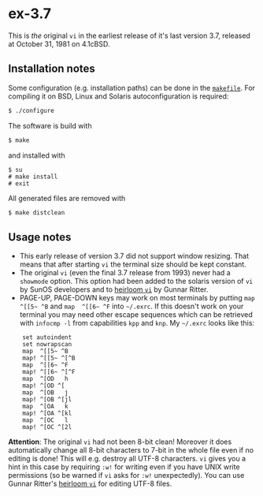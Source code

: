 # ex-3.7
This is *the* original `vi` in the earliest release of it's last version 3.7, released at October 31, 1981 on 4.1cBSD.
## Installation notes
Some configuration (e.g. installation paths) can be done in the [`makefile`](https://github.com/n-t-roff/ex-3.7/blob/master/Makefile.in).
For compiling it on BSD, Linux and Solaris autoconfiguration is required:
```sh
$ ./configure
```
The software is build with
```sh
$ make
```
and installed with
```
$ su
# make install
# exit
```
All generated files are removed with
```sh
$ make distclean
```
## Usage notes
* This early release of version 3.7 did not support window resizing.
  That means that after starting `vi` the terminal size should be kept constant.
* The original `vi` (even the final 3.7 release from 1993) never had a `showmode` option.
  This option had been added to the solaris version of `vi` by SunOS developers and to
  [heirloom `vi`](https://github.com/n-t-roff/heirloom-ex-vi)
  by Gunnar Ritter.
* PAGE-UP, PAGE-DOWN keys may work on most terminals by putting
  `map  ^[[5~ ^B` and `map  ^[[6~ ^F` into `~/.exrc`.
  If this doesn't work on your terminal you may need other escape sequences which can be retrieved with
  `infocmp -l` from capabilities `kpp` and `knp`.
  My `~/.exrc` looks like this:
```
    set autoindent
    set nowrapscan
    map  ^[[5~ ^B
    map! ^[[5~ ^[^B
    map  ^[[6~ ^F
    map! ^[[6~ ^[^F
    map  ^[OD   h
    map! ^[OD ^[
    map  ^[OB   j
    map! ^[OB ^[jl
    map  ^[OA   k
    map! ^[OA ^[kl
    map  ^[OC   l
    map! ^[OC ^[2l
```

**Attention**:
The original `vi` had not been 8-bit clean!
Moreover it does automatically change all 8-bit characters to 7-bit in the whole file even if no editing is done!
This will e.g. destroy all UTF-8 characters.
`vi` gives you a hint in this case by requiring `:w!` for writing even if you have UNIX write permissions
(so be warned if `vi` asks for `:w!` unexpectedly).
You can use Gunnar Ritter's [heirloom `vi`](https://github.com/n-t-roff/heirloom-ex-vi) for editing UTF-8 files.
